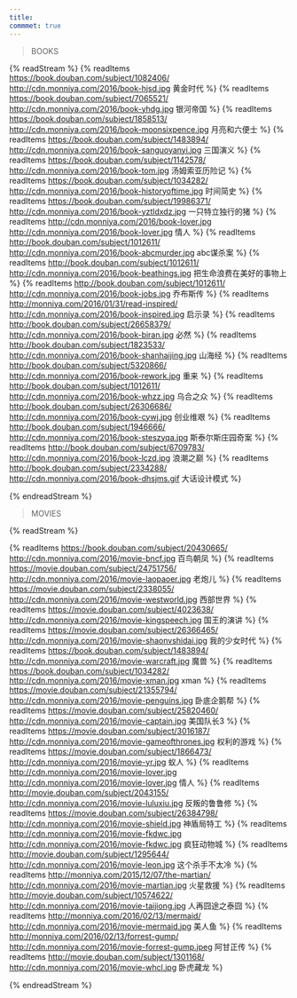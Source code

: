 ```yaml
---
title: 
commmet: true
---
```

>BOOKS 

{% readStream %}
{% readItems https://book.douban.com/subject/1082406/ http://cdn.monniya.com/2016/book-hjsd.jpg 黄金时代 %}
{% readItems https://book.douban.com/subject/7065521/ http://cdn.monniya.com/2016/book-yhdg.jpg 银河帝国 %}
{% readItems https://book.douban.com/subject/1858513/ http://cdn.monniya.com/2016/book-moonsixpence.jpg 月亮和六便士 %}
{% readItems https://book.douban.com/subject/1483894/ http://cdn.monniya.com/2016/book-sanguoyanyi.jpg 三国演义 %}
{% readItems https://book.douban.com/subject/1142578/ http://cdn.monniya.com/2016/book-tom.jpg 汤姆索亚历险记 %}
{% readItems https://book.douban.com/subject/1034282/ http://cdn.monniya.com/2016/book-historyoftime.jpg 时间简史 %}
{% readItems https://book.douban.com/subject/19986371/ http://cdn.monniya.com/2016/book-yztldxdz.jpg 一只特立独行的猪 %}
{% readItems http://cdn.monniya.com/2016/book-lover.jpg http://cdn.monniya.com/2016/book-lover.jpg 情人 %}
{% readItems http://book.douban.com/subject/1012611/ http://cdn.monniya.com/2016/book-abcmurder.jpg abc谋杀案 %}
{% readItems http://book.douban.com/subject/1012611/ http://cdn.monniya.com/2016/book-beathings.jpg 把生命浪费在美好的事物上 %}
{% readItems http://book.douban.com/subject/1012611/ http://cdn.monniya.com/2016/book-jobs.jpg 乔布斯传 %}
{% readItems http://monniya.com/2016/01/31/read-inspired/ http://cdn.monniya.com/2016/book-inspired.jpg 启示录 %}
{% readItems http://book.douban.com/subject/26658379/ http://cdn.monniya.com/2016/book-biran.jpg 必然 %}
{% readItems http://book.douban.com/subject/1823533/ http://cdn.monniya.com/2016/book-shanhaijing.jpg 山海经 %}
{% readItems http://book.douban.com/subject/5320866/ http://cdn.monniya.com/2016/book-rework.jpg 重来 %}
{% readItems http://book.douban.com/subject/1012611/ http://cdn.monniya.com/2016/book-whzz.jpg 乌合之众 %}
{% readItems http://book.douban.com/subject/26306686/ http://cdn.monniya.com/2016/book-cywj.jpg 创业维艰 %}
{% readItems http://book.douban.com/subject/1946666/ http://cdn.monniya.com/2016/book-steszyqa.jpg 斯泰尔斯庄园奇案 %}
{% readItems http://book.douban.com/subject/6709783/ http://cdn.monniya.com/2016/book-lczd.jpg 浪潮之巅 %}
{% readItems http://book.douban.com/subject/2334288/ http://cdn.monniya.com/2016/book-dhsjms.gif 大话设计模式 %}

{% endreadStream %}

>MOVIES 

{% readStream %}

{% readItems https://book.douban.com/subject/20430665/ http://cdn.monniya.com/2016/movie-bncf.jpg 百鸟朝凤 %}
{% readItems https://movie.douban.com/subject/24751756/ http://cdn.monniya.com/2016/movie-laopaoer.jpg 老炮儿 %}
{% readItems https://movie.douban.com/subject/2338055/ http://cdn.monniya.com/2016/movie-westworld.jpg 西部世界 %}
{% readItems https://movie.douban.com/subject/4023638/ http://cdn.monniya.com/2016/movie-kingspeech.jpg 国王的演讲 %}
{% readItems https://movie.douban.com/subject/26366465/ http://cdn.monniya.com/2016/movie-shaonvshidai.jpg 我的少女时代 %}
{% readItems https://book.douban.com/subject/1483894/ http://cdn.monniya.com/2016/movie-warcraft.jpg 魔兽 %}
{% readItems https://book.douban.com/subject/1034282/ http://cdn.monniya.com/2016/movie-xman.jpg xman %}
{% readItems https://movie.douban.com/subject/21355794/ http://cdn.monniya.com/2016/movie-penguins.jpg 卧底企鹅帮 %}
{% readItems https://movie.douban.com/subject/25820460/ http://cdn.monniya.com/2016/movie-captain.jpg 美国队长3 %}
{% readItems https://movie.douban.com/subject/3016187/ http://cdn.monniya.com/2016/movie-gameofthrones.jpg 权利的游戏 %}
{% readItems https://movie.douban.com/subject/1866473/ http://cdn.monniya.com/2016/movie-yr.jpg 蚁人 %}
{% readItems http://cdn.monniya.com/2016/movie-lover.jpg http://cdn.monniya.com/2016/movie-lover.jpg 情人 %}
{% readItems http://movie.douban.com/subject/2043155/ http://cdn.monniya.com/2016/movie-luluxiu.jpg 反叛的鲁鲁修 %}
{% readItems https://movie.douban.com/subject/26384798/ http://cdn.monniya.com/2016/movie-shield.jpg 神盾局特工 %}
{% readItems http://cdn.monniya.com/2016/movie-fkdwc.jpg http://cdn.monniya.com/2016/movie-fkdwc.jpg 疯狂动物城 %}
{% readItems http://movie.douban.com/subject/1295644/ http://cdn.monniya.com/2016/movie-leon.jpg 这个杀手不太冷 %}
{% readItems http://monniya.com/2015/12/07/the-martian/ http://cdn.monniya.com/2016/movie-martian.jpg 火星救援 %}
{% readItems http://movie.douban.com/subject/10574622/ http://cdn.monniya.com/2016/movie-taijiong.jpg 人再囧途之泰囧 %}
{% readItems http://monniya.com/2016/02/13/mermaid/ http://cdn.monniya.com/2016/movie-mermaid.jpg 美人鱼 %}
{% readItems http://monniya.com/2016/02/13/forrest-gump/ http://cdn.monniya.com/2016/movie-forrest-gump.jpeg 阿甘正传 %}
{% readItems http://movie.douban.com/subject/1301168/ http://cdn.monniya.com/2016/movie-whcl.jpg 卧虎藏龙 %}

{% endreadStream %}
